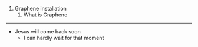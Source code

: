 
1. Graphene installation
    1. What is Graphene
---
* Jesus will come back soon 
    * I can hardly wait for that moment